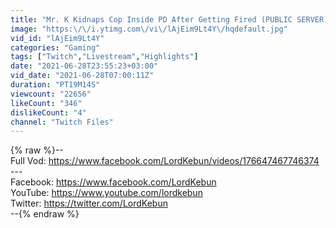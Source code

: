 ```yaml
---
title: "Mr. K Kidnaps Cop Inside PD After Getting Fired (PUBLIC SERVER)"
image: "https:\/\/i.ytimg.com\/vi\/lAjEim9Lt4Y\/hqdefault.jpg"
vid_id: "lAjEim9Lt4Y"
categories: "Gaming"
tags: ["Twitch","Livestream","Highlights"]
date: "2021-06-28T23:55:23+03:00"
vid_date: "2021-06-28T07:00:11Z"
duration: "PT19M14S"
viewcount: "22656"
likeCount: "346"
dislikeCount: "4"
channel: "Twitch Files"
---
```

{% raw %}--<br />Full Vod: <a rel="nofollow" target="blank" href="https://www.facebook.com/LordKebun/videos/176647467746374">https://www.facebook.com/LordKebun/videos/176647467746374</a><br />---<br />Facebook: <a rel="nofollow" target="blank" href="https://www.facebook.com/LordKebun">https://www.facebook.com/LordKebun</a><br />YouTube: <a rel="nofollow" target="blank" href="https://www.youtube.com/lordkebun">https://www.youtube.com/lordkebun</a><br />Twitter: <a rel="nofollow" target="blank" href="https://twitter.com/LordKebun">https://twitter.com/LordKebun</a><br />--{% endraw %}
